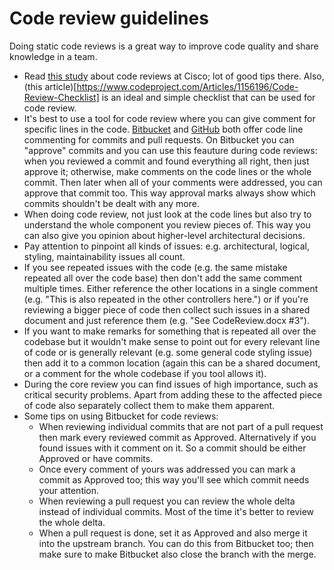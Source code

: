 # Code review guidelines



Doing static code reviews is a great way to improve code quality and share knowledge in a team.

- Read [this study](http://www.ibm.com/developerworks/rational/library/11-proven-practices-for-peer-review/) about code reviews at Cisco; lot of good tips there. Also, (this article)[https://www.codeproject.com/Articles/1156196/Code-Review-Checklist] is an ideal and simple checklist that can be used for code review.
- It's best to use a tool for code review where you can give comment for specific lines in the code. [Bitbucket](https://bitbucket.org/) and [GitHub](https://github.com/) both offer code line commenting for commits and pull requests. On Bitbucket you can "approve" commits and you can use this feauture during code reviews: when you reviewed a commit and found everything all right, then just approve it; otherwise, make comments on the code lines or the whole commit. Then later when all of your comments were addressed, you can approve that commit too. This way approval marks always show which commits shouldn't be dealt with any more.
- When doing code review, not just look at the code lines but also try to understand the whole component you review pieces of. This way you can also give you opinion about higher-level architectural decisions.
- Pay attention to pinpoint all kinds of issues: e.g. architectural, logical, styling, maintainability issues all count.
- If you see repeated issues with the code (e.g. the same mistake repeated all over the code base) then don't add the same comment multiple times. Either reference the other locations in a single comment (e.g. "This is also repeated in the other controllers here.") or if you're reviewing a bigger piece of code then collect such issues in a shared document and just reference them (e.g. "See CodeReview.docx #3").
- If you want to make remarks for something that is repeated all over the codebase but it wouldn't make sense to point out for every relevant line of code  or is generally relevant (e.g. some general code styling issue) then add it to a common location (again this can be a shared document, or a comment for the whole codebase if you tool allows it).
- During the core review you can find issues of high importance, such as critical security problems. Apart from adding these to the affected piece of code also separately collect them to make them apparent.
- Some tips on using Bitbucket for code reviews:
	- When reviewing individual commits that are not part of a pull request then mark every reviewed commit as Approved. Alternatively if you found issues with it comment on it. So a commit should be either Approved or have commits.
	- Once every comment of yours was addressed you can mark a commit as Approved too; this way you'll see which commit needs your attention.
	- When reviewing a pull request you can review the whole delta instead of individual commits. Most of the time it's better to review the whole delta.
	- When a pull request is done, set it as Approved and also merge it into the upstream branch. You can do this from Bitbucket too; then make sure to make Bitbucket also close the branch with the merge.